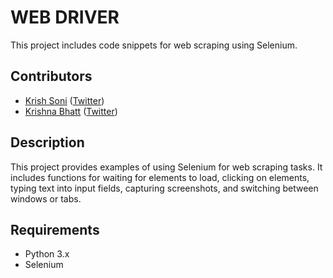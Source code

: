 # WEB DRIVER

This project includes code snippets for web scraping using Selenium.

## Contributors

- [Krish Soni](https://github.com/krishvsoni) ([Twitter](https://twitter.com/krishvsoni))
- [Krishna Bhatt](https://github.com/thekrishnabhatt) ([Twitter](https://twitter.com/itscaybee))

## Description

This project provides examples of using Selenium for web scraping tasks. It includes functions for waiting for elements to load, clicking on elements, typing text into input fields, capturing screenshots, and switching between windows or tabs.

## Requirements

- Python 3.x
- Selenium